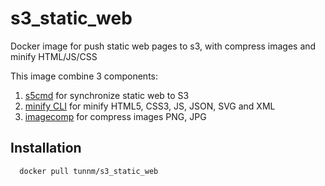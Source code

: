# s3_static_web
Docker image for push static web pages to s3, with compress images and minify HTML/JS/CSS

This image combine 3 components:

1. [s5cmd](https://github.com/peak/s5cmd) for synchronize static web to S3
2. [minify CLI](https://github.com/tdewolff/minify/tree/master/cmd/minify) for minify HTML5, CSS3, JS, JSON, SVG and XML
3. [imagecomp](https://github.com/aprimadi/imagecomp) for compress images PNG, JPG




## Installation

```bash
  docker pull tunnm/s3_static_web
```
